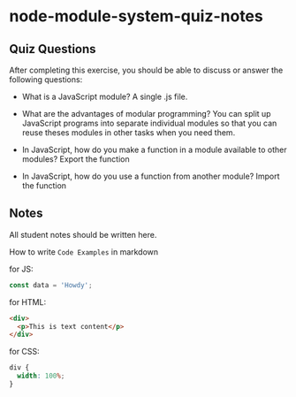 # node-module-system-quiz-notes

## Quiz Questions

After completing this exercise, you should be able to discuss or answer the following questions:

- What is a JavaScript module?
  A single .js file.

- What are the advantages of modular programming?
  You can split up JavaScript programs into separate individual modules so that you can reuse theses modules in other tasks when you need them.

- In JavaScript, how do you make a function in a module available to other modules?
  Export the function

- In JavaScript, how do you use a function from another module?
  Import the function

## Notes

All student notes should be written here.

How to write `Code Examples` in markdown

for JS:

```javascript
const data = 'Howdy';
```

for HTML:

```html
<div>
  <p>This is text content</p>
</div>
```

for CSS:

```css
div {
  width: 100%;
}
```
